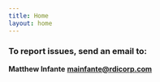 ```yaml
---
title: Home
layout: home
---
```


### To report issues, send an email to:
**Matthew Infante**
**mainfante@rdicorp.com**
